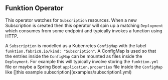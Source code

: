 ## Funktion Operator

This operator watches for `Subscription` resources. When a new Subscription is created then this operator will spin up a matching `Deployment` which consumes from some endpoint and typically invokes a function using HTTP.
 
A `Subscription` is modelled as a Kubenretes `ConfigMap` with the label `funktion.fabric8.io/kind: "Subscription"`. A ConfigMap is used so that the entries inside the `ConfigMap` can be mounted as files inside the `Deployment`. For example this will typically involve storing the `funktion.yml` file or maybe a Spring Boot `application.properties` file inside the `ConfigMap` like []this example subscription](examples/subscription1.yml)


